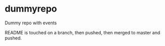 # dummyrepo
Dummy repo with events

README is touched on a branch, then pushed, then merged to master and pushed.
